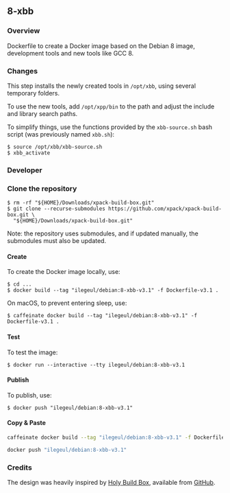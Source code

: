 ## 8-xbb

### Overview

Dockerfile to create a Docker image based on the Debian 8 image,
development tools and new tools like GCC 8.

### Changes

This step installs the newly created tools in `/opt/xbb`, using several
temporary folders.

To use the new tools, add `/opt/xpp/bin` to the path and adjust the include
and library search paths.

To simplify things, use the functions provided by the `xbb-source.sh` bash
script (was previously named `xbb.sh`):

```console
$ source /opt/xbb/xbb-source.sh
$ xbb_activate
```

### Developer

### Clone the repository

```console
$ rm -rf "${HOME}/Downloads/xpack-build-box.git"
$ git clone --recurse-submodules https://github.com/xpack/xpack-build-box.git \
  "${HOME}/Downloads/xpack-build-box.git"
```

Note: the repository uses submodules, and if updated manually, the
submodules must also be updated.

#### Create

To create the Docker image locally, use:

```console
$ cd ...
$ docker build --tag "ilegeul/debian:8-xbb-v3.1" -f Dockerfile-v3.1 .
```

On macOS, to prevent entering sleep, use:

```console
$ caffeinate docker build --tag "ilegeul/debian:8-xbb-v3.1" -f Dockerfile-v3.1 .
```

#### Test

To test the image:

```console
$ docker run --interactive --tty ilegeul/debian:8-xbb-v3.1
```

#### Publish

To publish, use:

```console
$ docker push "ilegeul/debian:8-xbb-v3.1"
```

#### Copy & Paste

```bash
caffeinate docker build --tag "ilegeul/debian:8-xbb-v3.1" -f Dockerfile-v3.1 .

docker push "ilegeul/debian:8-xbb-v3.1"
```

### Credits

The design was heavily inspired by
[Holy Build Box](http://phusion.github.io/holy-build-box/), available from
[GitHub](https://github.com/phusion/holy-build-box).
